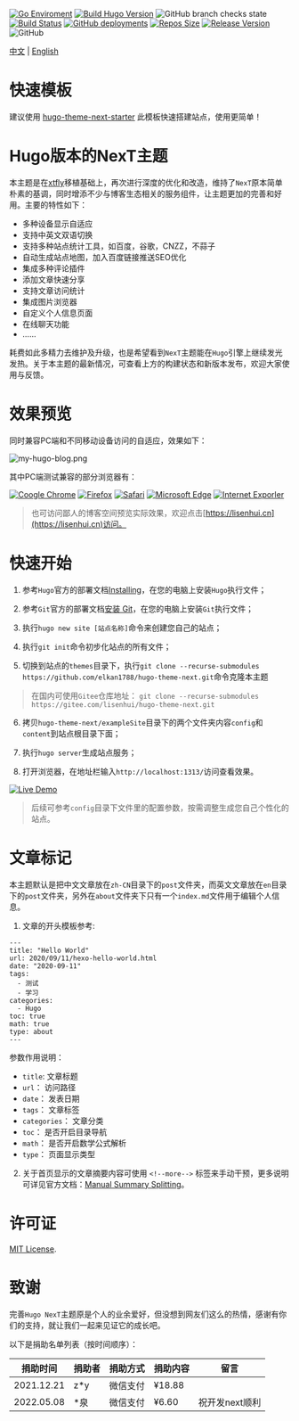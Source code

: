 [![Go Enviroment](https://img.shields.io/static/v1?label=GoLang&message=1.12.1&color=%2300ADD8&logo=Go)](https://studygolang.com/dl#go1.12.1)
[![Build Hugo Version](https://img.shields.io/static/v1?label=Hugo&message=0.87.0&color=%23FF4088&logo=hugo)](https://github.com/gohugoio/hugo/releases/tag/v0.87.0)
![GitHub branch checks state](https://img.shields.io/github/checks-status/elkan1788/hugo-theme-next/main?label=Check%20State&logo=Checkmarx)
[![Build Status](https://img.shields.io/travis/com/elkan1788/hugo-theme-next/main?label=Building&logo=Travis%20CI)](https://travis-ci.com/elkan1788/hugo-theme-next)
[![GitHub deployments](https://img.shields.io/github/deployments/elkan1788/hugo-theme-next/github-pages?label=gh-pg&logo=GitHub)](https://github.com/elkan1788/hugo-theme-next/tree/gh-pg)
[![Repos Size](https://img.shields.io/github/repo-size/elkan1788/hugo-theme-next?color=%23FFBF3B&logo=Files)](https://github.com/elkan1788/hugo-theme-next/releases)
[![Release Version](https://img.shields.io/github/v/release/elkan1788/hugo-theme-next?color=%230082C9&label=Release&logo=Next.js)](https://github.com/elkan1788/hugo-theme-next/releases/latest)
![GitHub](https://img.shields.io/github/license/elkan1788/hugo-theme-next?label=License&logo=WebAuthn)


[中文](#) | [English](https://github.com/elkan1788/hugo-theme-next/blob/main/README.en.md)

# 快速模板

建议使用 [hugo-theme-next-starter](https://github.com/hugo-next/hugo-theme-next-starter) 此模板快速搭建站点，使用更简单！

# Hugo版本的NexT主题

本主题是在[xtfly](https://github.com/xtfly/hugo-theme-next)移植基础上，再次进行深度的优化和改造，维持了`NexT`原本简单朴素的基调，同时增添不少与博客生态相关的服务组件，让主题更加的完善和好用。主要的特性如下：

- 多种设备显示自适应
- 支持中英文双语切换
- 支持多种站点统计工具，如百度，谷歌，CNZZ，不蒜子
- 自动生成站点地图，加入百度链接推送SEO优化
- 集成多种评论插件
- 添加文章快速分享
- 支持文章访问统计
- 集成图片浏览器
- 自定义个人信息页面
- 在线聊天功能
- ......

耗费如此多精力去维护及升级，也是希望看到`NexT`主题能在`Hugo`引擎上继续发光发热。关于本主题的最新情况，可查看上方的构建状态和新版本发布，欢迎大家使用与反馈。

# 效果预览

同时兼容PC端和不同移动设备访问的自适应，效果如下：

![my-hugo-blog.png](https://lisenhui.gitee.io/imgs/blog/my-hugo-blog.png)

其中PC端测试兼容的部分浏览器有：

[![Coogle Chrome](https://img.shields.io/static/v1?label=Chrome&message=92.0.45%2B&color=%234285F4&logo=GoogleChrome)](#)
[![Firefox](https://img.shields.io/static/v1?label=Firefox&message=91.0.2%2B&color=%23FF7139&logo=Firefox)](#)
[![Safari](https://img.shields.io/static/v1?label=Safari&message=14.7.1%2B&color=%23212E50&logo=Safari)](#)
[![Microsoft Edge](https://img.shields.io/static/v1?label=Microsoft%20Edge&message=44.18362%2B&color=%230078D7&logo=Microsoft%20Edge)](#)
[![Internet Exporler](https://img.shields.io/static/v1?label=IE&message=11.356%2B&color=%230076D6&logo=Internet%20Explorer)](#)

> 也可访问鄙人的博客空间预览实际效果，欢迎点击[https://lisenhui.cn](https://lisenhui.cn)访问。

# 快速开始

1. 参考`Hugo`官方的部署文档[Installing](https://gohugo.io/getting-started/installing/)，在您的电脑上安装`Hugo`执行文件；

2. 参考`Git`官方的部署文档[安装 Git](https://git-scm.com/book/zh/v2/%E8%B5%B7%E6%AD%A5-%E5%AE%89%E8%A3%85-Git)，在您的电脑上安装`Git`执行文件；

3. 执行`hugo new site [站点名称]`命令来创建您自己的站点；

4. 执行`git init`命令初步化站点的所有文件；

5. 切换到站点的`themes`目录下，执行`git clone --recurse-submodules https://github.com/elkan1788/hugo-theme-next.git`命令克隆本主题
> 在国内可使用`Gitee`仓库地址： `git clone --recurse-submodules https://gitee.com/lisenhui/hugo-theme-next.git`

6. 拷贝`hugo-theme-next/exampleSite`目录下的两个文件夹内容`config`和`content`到站点根目录下面；

7. 执行`hugo server`生成站点服务；

8. 打开浏览器，在地址栏输入`http://localhost:1313/`访问查看效果。

[![Live Demo](https://asciinema.org/a/434226.svg)](https://asciinema.org/a/434226)

> 后续可参考`config`目录下文件里的配置参数，按需调整生成您自己个性化的站点。

# 文章标记

本主题默认是把中文文章放在`zh-CN`目录下的`post`文件夹，而英文文章放在`en`目录下的`post`文件夹，另外在`about`文件夹下只有一个`index.md`文件用于编辑个人信息。

1. 文章的开头模板参考:

```
---
title: "Hello World"
url: 2020/09/11/hexo-hello-world.html
date: "2020-09-11"
tags:
  - 测试
  - 学习
categories:
  - Hugo
toc: true
math: true
type: about
---
```

参数作用说明：

- `title`: 文章标题
- `url`： 访问路径
- `date`： 发表日期
- `tags`： 文章标签
- `categories`： 文章分类
- `toc`： 是否开启目录导航
- `math`： 是否开启数学公式解析
- `type`： 页面显示类型

2. 关于首页显示的文章摘要内容可使用 `<!--more-->` 标签来手动干预，更多说明可详见官方文档：[Manual Summary Splitting](https://gohugo.io/content-management/summaries/#user-defined-manual-summary-splitting)。

# 许可证
[MIT License](LICENSE).

# 致谢

完善`Hugo NexT`主题原是个人的业余爱好，但没想到网友们这么的热情，感谢有你们的支持，就让我们一起来见证它的成长吧。

以下是捐助名单列表（按时间顺序）：

| 捐助时间 | 捐助者 | 捐助方式 | 捐助内容 | 留言 |
| ------- | ------ | ------ | ---- | ---- |
| 2021.12.21 | z*y | 微信支付 | ¥18.88 | |
| 2022.05.08 | *泉 | 微信支付 | ¥6.60 | 祝开发next顺利 |